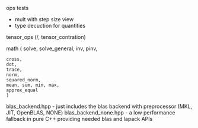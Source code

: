 ops tests
 - mult with step size view
 - type decuction for quantities

tensor_ops (/, tensor_contration)

math (
    solve,
    solve_general,
    inv,
    pinv,

    cross,
    dot,
    trace,
    norm,
    squared_norm,
    mean, sum, min, max,
    approx_equal
    )

blas_backend.hpp - just includes the blas backend with preprocessor (MKL, JIT, OpenBLAS, NONE)
blas_backend_none.hpp - a low performance fallback in pure C++ providing needed blas and lapack APIs
